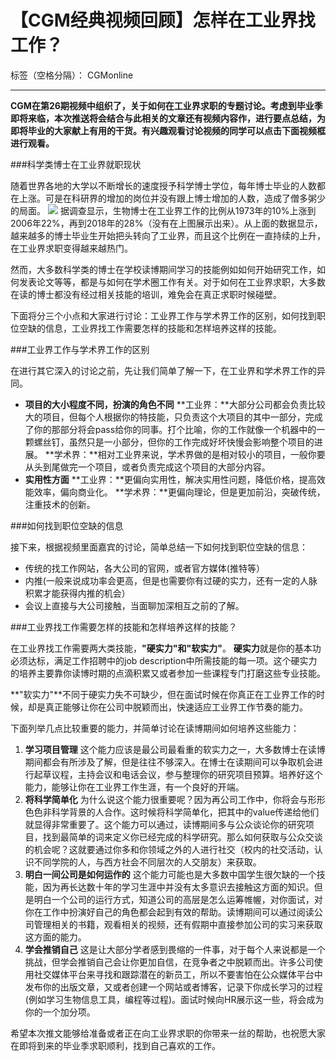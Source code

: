 # 【CGM经典视频回顾】怎样在工业界找工作？

标签（空格分隔）： CGMonline

---

**CGM在第26期视频中组织了，关于如何在工业界求职的专题讨论。考虑到毕业季即将来临，本次推送将会结合与此相关的文章还有视频内容作，进行要点总结，为即将毕业的大家献上有用的干货。有兴趣观看讨论视频的同学可以点击下面视频框进行观看。**



###科学类博士在工业界就职现状


随着世界各地的大学以不断增长的速度授予科学博士学位，每年博士毕业的人数都在上涨。可是在科研界的增加的岗位并没有跟上博士增加的人数，造成了僧多粥少的局面。
![][1]
据调查显示，生物博士在工业界工作的比例从1973年的10%上涨到2006年22%，再到2018年的28%（没有在上图展示出来）。从上面的数据显示，越来越多的博士毕业生开始把头转向了工业界，而且这个比例在一直持续的上升，在工业界求职变得越来越热门。

然而，大多数科学类的博士在学校读博期间学习的技能例如如何开始研究工作，如何发表论文等等，都是与如何在学术圈工作有关。对于如何在工业界求职，大多数在读的博士都没有经过相关技能的培训，难免会在真正求职时候碰壁。

下面将分三个小点和大家进行讨论：工业界工作与学术界工作的区别，如何找到职位空缺的信息，工业界找工作需要怎样的技能和怎样培养这样的技能。

###工业界工作与学术界工作的区别

在进行其它深入的讨论之前，先让我们简单了解一下，在工业界和学术界工作的异同。

 - **项目的大小程度不同，扮演的角色不同**
**工业界：**大部分公司都会负责比较大的项目，但每个人根据你的特技能，只负责这个大项目的其中一部分，完成了你的那部分将会pass给你的同事。打个比喻，你的工作就像一个机器中的一颗螺丝钉，虽然只是一小部分，但你的工作完成好坏快慢会影响整个项目的进展。
**学术界：**相对工业界来说，学术界做的是相对较小的项目，一般你要从头到尾做完一个项目，或者负责完成这个项目的大部分内容。
 - **实用性方面**
**工业界：**更偏向实用性，解决实用性问题，降低价格，提高效能效率，偏向商业化。
**学术界：**更偏向理论，但是更加前沿，突破传统，注重技术的创新。
 
 ###如何找到职位空缺的信息

接下来，根据视频里面嘉宾的讨论，简单总结一下如何找到职位空缺的信息：

 - 传统的找工作网站，各大公司的官网，或者官方媒体(推特等）
 - 内推(一般来说成功率会更高，但是也需要你有过硬的实力，还有一定的人脉积累才能获得内推的机会）
 - 会议上直接与大公司接触，当面聊加深相互之前的了解。
 
###工业界找工作需要怎样的技能和怎样培养这样的技能？

在工业界找工作需要两大类技能，**"硬实力"**和**"软实力"**。
**硬实力**就是你的基本功必须达标，满足工作招聘中的job description中所需技能的每一项。这个硬实力的培养主要靠你读博时期的点滴积累又或者参加一些课程专门打磨这些专业技能。

**"软实力"**不同于硬实力失不可缺少，但在面试时候在你真正在工业界工作的时候，却是真正能够让你在公司中脱颖而出，快速适应工业界工作节奏的能力。

下面列举几点比较重要的能力，并简单讨论在读博期间如何培养这些能力：

 1. **学习项目管理**
这个能力应该是最公司最看重的软实力之一，大多数博士在读博期间都会有所涉及了解，但是往往不够深入。在博士在读期间可以争取机会进行起草议程，主持会议和电话会议，参与整理你的研究项目预算。培养好这个能力，能够让你在工业界工作生涯，有一个良好的开端。
 2. **将科学简单化**
为什么说这个能力很重要呢？因为再公司工作中，你将会与形形色色非科学背景的人合作。这时候将科学简单化，把其中的value传递给他们就显得非常重要了。这个能力可以通过，读博期间多与公众谈论你的研究项目，找到最简单的词来定义你已经完成的科学研究。那么如何获取与公众交谈的机会呢？这就要通过你多和你领域之外的人进行社交（校内的社交活动，认识不同学院的人，与西方社会不同层次的人交朋友）来获取。
 3. **明白一间公司是如何运作的**
这个能力可能也是大多数中国学生很欠缺的一个技能，因为再长达数十年的学习生涯中并没有太多意识去接触这方面的知识。但是明白一个公司的运行方式，知道公司的高层是怎么运筹帷幄，对你面试，对你在工作中扮演好自己的角色都会起到有效的帮助。读博期间可以通过阅读公司管理相关的书籍，观看相关的视频，还有假期中直接参加公司的实习来获取这方面的能力。
 4. **学会推销自己**
这是让大部分学者感到畏缩的一件事，对于每个人来说都是一个挑战，但学会推销自己会让你更加自信，在竞争者之中脱颖而出。许多公司使用社交媒体平台来寻找和跟踪潜在的新员工，所以不要害怕在公众媒体平台中发布你的出版文章，又或者创建一个网站或者博客，记录下你成长学习的过程(例如学习生物信息工具，编程等过程)。面试时候向HR展示这一些，将会成为你的一个加分项。
 
希望本次推文能够给准备或者正在向工业界求职的你带来一丝的帮助，也祝愿大家在即将到来的毕业季求职顺利，找到自己喜欢的工作。


 
 
 
 



   [1]: http://static.zybuluo.com/lakesea/tfbgcafwjm0qn2q673cv15ai/cohort-study.png
